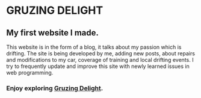 # GRUZING DELIGHT

## My first website I made. 

This website is in the form of a blog, it talks about my passion which is drifting.
The site is being developed by me, adding new posts, about repairs and modifications to my car, coverage of training and local drifting events.
I try to frequently update and improve this site with newly learned issues in web programming.

### Enjoy exploring  [Gruzing Delight](https://zielsone.github.io/gruzingdelight/). 
